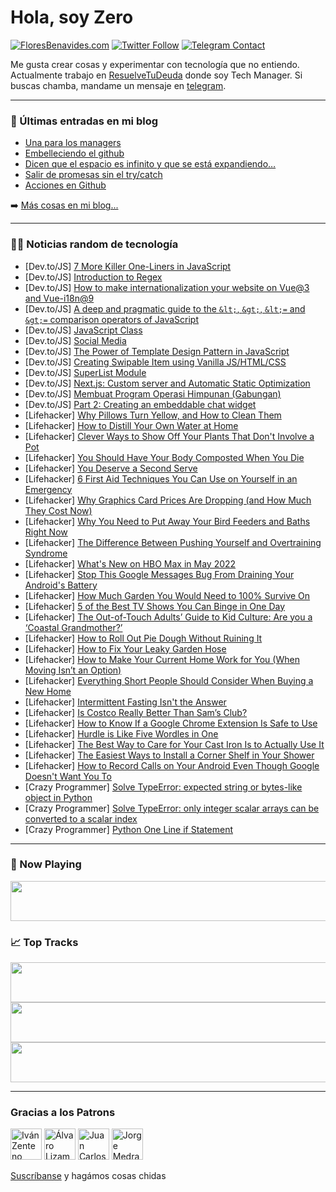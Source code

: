 # Hola, soy Zero

[![FloresBenavides.com](https://img.shields.io/website?down_message=oops&label=MiBlog&style=for-the-badge&up_message=online&url=https%3A%2F%2Ffloresbenavides.com)](https://floresbenavides.com) [![Twitter Follow](https://img.shields.io/twitter/follow/ZeroDragon?color=%231DA1F2&label=Follow&logo=twitter&logoColor=ffffff&style=for-the-badge)](https://twitter.com/zerodragon) [![Telegram Contact](https://img.shields.io/badge/escr%C3%ADbeme-ZeroDragon-%2326A5E4?style=for-the-badge&logo=telegram)](https://t.me/zerodragon)

Me gusta crear cosas y experimentar con tecnología que no entiendo.
Actualmente trabajo en [ResuelveTuDeuda](http://github.com/resuelve) donde soy Tech Manager.
Si buscas chamba, mandame un mensaje en [telegram](https://t.me/zerodragon).

---

### 📕 Últimas entradas en mi blog
<!-- BLOG-POST-LIST:START -->
- [Una para los managers](https://floresbenavides.com/una-para-los-managers/)
- [Embelleciendo el github](https://floresbenavides.com/embelleciendo-el-github/)
- [Dicen que el espacio es infinito y que se está expandiendo…](https://floresbenavides.com/dicen-que-el-espacio-es-infinito-y-que-se-esta-expandiendo/)
- [Salir de promesas sin el try/catch](https://floresbenavides.com/salir-de-promesas-sin-el-try-catch/)
- [Acciones en Github](https://floresbenavides.com/acciones-en-github/)
<!-- BLOG-POST-LIST:END -->

➡️ [Más cosas en mi blog...](https://floresbenavides.com)

---

### 👨‍💻 Noticias random de tecnología
<!-- TECH-POSTS:START -->
- [Dev.to/JS] [7 More Killer One-Liners in JavaScript](https://dev.to/ruppysuppy/7-more-killer-one-liners-in-javascript-2gf8)
- [Dev.to/JS] [Introduction to Regex](https://dev.to/yohanesss/introduction-to-regex-1pmj)
- [Dev.to/JS] [How to make internationalization your website on Vue@3 and Vue-i18n@9](https://dev.to/akirakashihara/how-to-make-internationalization-your-website-on-vue3-and-vue-i18n9-58oc)
- [Dev.to/JS] [A deep and pragmatic guide to the `&lt;`, `&gt;`, `&lt;=` and `&gt;=` comparison operators of JavaScript](https://dev.to/ashutoshbw314/a-deep-and-pragmatic-guide-to-the-and-comparison-operators-of-javascript-586o)
- [Dev.to/JS] [JavaScript Class](https://dev.to/davronnormuminov/javascript-class-1k7l)
- [Dev.to/JS] [Social Media](https://dev.to/varyetesocial/social-media-16ai)
- [Dev.to/JS] [The Power of Template Design Pattern in JavaScript](https://dev.to/jsmanifest/the-power-of-template-design-pattern-in-javascript-533n)
- [Dev.to/JS] [Creating Swipable Item using Vanilla JS/HTML/CSS](https://dev.to/ksckaan1/creating-swipable-item-using-vanilla-jshtmlcss-2mfj)
- [Dev.to/JS] [SuperList Module](https://dev.to/super3laa/superlist-module-5dhg)
- [Dev.to/JS] [Next.js: Custom server and Automatic Static Optimization](https://dev.to/sambartik/custom-server-and-automatic-static-optimization-3bpb)
- [Dev.to/JS] [Membuat Program Operasi Himpunan &lpar;Gabungan&rpar;](https://dev.to/arisca_abdullah/membuat-program-operasi-himpunan-gabungan-4c5n)
- [Dev.to/JS] [Part 2: Creating an embeddable chat widget](https://dev.to/evertvdw/part-2-creating-an-embeddable-chat-widget-bb6)
- [Lifehacker] [Why Pillows Turn Yellow, and How to Clean Them](https://lifehacker.com/why-pillows-turn-yellow-and-how-to-clean-them-1848824914)
- [Lifehacker] [How to Distill Your Own Water at Home](https://lifehacker.com/how-to-distill-your-own-water-at-home-1848824908)
- [Lifehacker] [Clever Ways to Show Off Your Plants That Don&#39;t Involve a Pot](https://lifehacker.com/clever-ways-to-show-off-your-plants-that-dont-involve-a-1848824905)
- [Lifehacker] [You Should Have Your Body Composted When You Die](https://lifehacker.com/you-should-have-your-body-composted-when-you-die-1848830967)
- [Lifehacker] [You Deserve a Second Serve](https://lifehacker.com/you-deserve-a-second-serve-1848830090)
- [Lifehacker] [6 First Aid Techniques You Can Use on Yourself in an Emergency](https://lifehacker.com/6-first-aid-techniques-you-can-use-on-yourself-in-an-em-1848830456)
- [Lifehacker] [Why Graphics Card Prices Are Dropping &lpar;and How Much They Cost Now&rpar;](https://lifehacker.com/why-graphics-card-prices-are-dropping-and-how-much-the-1848830151)
- [Lifehacker] [Why You Need to Put Away Your Bird Feeders and Baths Right Now](https://lifehacker.com/why-you-need-to-put-away-your-bird-feeders-and-baths-ri-1848829773)
- [Lifehacker] [The Difference Between Pushing Yourself and Overtraining Syndrome](https://lifehacker.com/the-difference-between-pushing-yourself-and-overtrainin-1848829377)
- [Lifehacker] [What&#39;s New on HBO Max in May 2022](https://lifehacker.com/whats-new-on-hbo-max-in-may-2022-1848829242)
- [Lifehacker] [Stop This Google Messages Bug From Draining Your Android&#39;s Battery](https://lifehacker.com/stop-this-google-messages-bug-from-draining-your-androi-1848829221)
- [Lifehacker] [How Much Garden You Would Need to 100% Survive On](https://lifehacker.com/how-much-garden-you-would-need-to-100-survive-on-1848829190)
- [Lifehacker] [5 of the Best TV Shows You Can Binge in One Day](https://lifehacker.com/5-of-the-best-tv-shows-to-binge-in-one-day-1848828945)
- [Lifehacker] [The Out-of-Touch Adults’ Guide to Kid Culture: Are you a ‘Coastal Grandmother?’](https://lifehacker.com/the-out-of-touch-adults-guide-to-kid-culture-are-you-1848827824)
- [Lifehacker] [How to Roll Out Pie Dough Without Ruining It](https://lifehacker.com/how-to-roll-out-pie-dough-without-ruining-it-1848826680)
- [Lifehacker] [How to Fix Your Leaky Garden Hose](https://lifehacker.com/how-to-fix-your-leaky-garden-hose-1848823256)
- [Lifehacker] [How to Make Your Current Home Work for You &lpar;When Moving Isn’t an Option&rpar;](https://lifehacker.com/how-to-make-your-current-home-work-for-you-when-moving-1848811320)
- [Lifehacker] [Everything Short People Should Consider When Buying a New Home](https://lifehacker.com/everything-short-people-should-consider-when-buying-a-n-1848825549)
- [Lifehacker] [Intermittent Fasting Isn&#39;t the Answer](https://lifehacker.com/intermittent-fasting-isnt-the-answer-1848825077)
- [Lifehacker] [Is Costco Really Better Than Sam’s Club?](https://lifehacker.com/is-costco-really-better-than-sam-s-club-1848825201)
- [Lifehacker] [How to Know If a Google Chrome Extension Is Safe to Use](https://lifehacker.com/how-to-know-if-a-google-chrome-extension-is-safe-to-use-1848824700)
- [Lifehacker] [Hurdle is Like Five Wordles in One](https://lifehacker.com/hurdle-is-like-five-wordles-in-one-1848823944)
- [Lifehacker] [The Best Way to Care for Your Cast Iron Is to Actually Use It](https://lifehacker.com/the-best-way-to-care-for-your-cast-iron-is-to-actually-1848824476)
- [Lifehacker] [The Easiest Ways to Install a Corner Shelf in Your Shower](https://lifehacker.com/the-easiest-ways-to-install-a-corner-shelf-in-your-show-1848824161)
- [Lifehacker] [How to Record Calls on Your Android Even Though Google Doesn&#39;t Want You To](https://lifehacker.com/how-to-record-calls-on-your-android-even-though-google-1848823180)
- [Crazy Programmer] [Solve TypeError: expected string or bytes-like object in Python](https://www.thecrazyprogrammer.com/2022/04/expected-string-or-bytes-like-object.html)
- [Crazy Programmer] [Solve TypeError: only integer scalar arrays can be converted to a scalar index](https://www.thecrazyprogrammer.com/2022/04/only-integer-scalar-arrays-can-be-converted-to-a-scalar-index.html)
- [Crazy Programmer] [Python One Line if Statement](https://www.thecrazyprogrammer.com/2022/04/python-one-line-if.html)<!-- TECH-POSTS:END -->

---

### 🎵 Now Playing
<a href="https://spotify-now-playing-dun.vercel.app/now-playing?open"><img src="https://spotify-now-playing-dun.vercel.app/now-playing" width="540" height="64"></a>

### 📈 Top Tracks
<a href="https://spotify-now-playing-dun.vercel.app/top-tracks?i=1&open"><img src="https://spotify-now-playing-dun.vercel.app/top-tracks?i=1" width="540" height="64"></a>
<a href="https://spotify-now-playing-dun.vercel.app/top-tracks?i=2&open"><img src="https://spotify-now-playing-dun.vercel.app/top-tracks?i=2" width="540" height="64"></a>
<a href="https://spotify-now-playing-dun.vercel.app/top-tracks?i=3&open"><img src="https://spotify-now-playing-dun.vercel.app/top-tracks?i=3" width="540" height="64"></a>

---

### Gracias a los Patrons
[<img src="https://avatars.githubusercontent.com/u/243380?v=4" alt="Iván Zenteno" width="50px">](https://github.com/k001) [<img src="https://avatars.githubusercontent.com/u/19955639?v=4" alt="Álvaro Lizama" width="50px">](https://github.com/alvarolizama) [<img src="https://avatars.githubusercontent.com/u/2718753?v=4" alt="Juan Carlos Ruiz" width="50px">](https://github.com/JuanCrg90) [<img src="https://avatars.githubusercontent.com/u/37025?v=4" alt="Jorge Medrano" width="50px">](https://github.com/h1pp1e) 

[Suscríbanse](https://www.patreon.com/zerodragon) y hagámos cosas chidas
